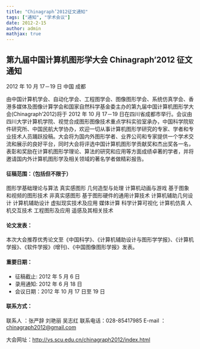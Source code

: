 ```yaml
---
title: "Chinagraph’2012征文通知"
tags: ["通知", "学术会议"]
date: 2012-2-15
author: admin
mathjax: true
---
```


## 第九届中国计算机图形学大会 Chinagraph’2012 征文通知

2012 年 10 月 17－19 日 中国 成都

由中国计算机学会、自动化学会、工程图学会、图像图形学会、系统仿真学会、香港多媒体及图像计算学会和国家自然科学基金委主办的第九届中国计算机图形学大会(Chinagraph’2012)将于 2012 年 10 月 17－19 日在四川省成都市举行。会议由四川大学计算机学院、视觉合成图形图像技术重点学科实验室承办，中国科学院软件研究所、中国民航大学协办，欢迎一切从事计算机图形学研究的专家、学者和专业技术人员踊跃投稿。大会将为国内外图形学者、业界公司和专家提供一个学术交流和展示的良好平台，同时大会将评选中国计算机图形学贡献奖和杰出奖各一名，表彰和奖励在计算机图形学理论、算法的研究和应用等方面成绩卓著的学者，并将邀请国内外计算机图形学及相关领域的著名学者做精彩报告。

#### 征稿范围：（包括但不限于）

图形学基础理论与算法
真实感图形
几何造型与处理
计算机动画与游戏
基于图象和视频的图形技术
非真实感图形
基于图形硬件的通用计算技术
计算机辅助几何设计
计算机辅助设计
虚拟现实技术及应用
媒体计算
科学计算可视化
计算机仿真
人机交互技术
工程图形及应用
遥感及其相关技术

#### 论文发表：

本次大会推荐优秀论文至《中国科学》、《计算机辅助设计与图形学学报》、《计算机学报》、《软件学报》(增刊)、《中国图像图形学报》发表。

#### 重要日期：

-   征稿截止: 2012 年 5 月 6 日
-   录用通知: 2012 年 6 月 18 日
-   会议日期：2012 年 10 月 17 日至 19 日

#### 联系方式：

联系人 ：张严辞 刘艳丽 吴志红
联系电话：028-85417985
E-mail ： chinagraph2012@gmail.com

大会网址：<http://vs.scu.edu.cn/chinagraph2012/index.html>
